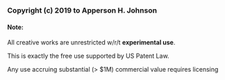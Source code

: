 
### Copyright (c) 2019 to Apperson H. Johnson

#### Note:

All creative works are unrestricted w/r/t **experimental use**.

This is exactly the free use supported by US Patent Law.

Any use accruing substantial (> $1M) commercial value requires licensing

